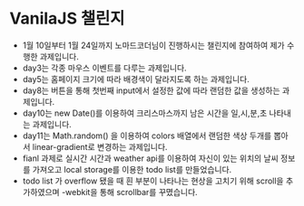 # VanilaJS 챌린지 

- 1월 10일부터 1월 24일까지 노마드코더님이 진행하시는 챌린지에 참여하여 제가 수행한 과제입니다.
- day3는 각종 마우스 이벤트를 다루는 과제입니다.
- day5는 홈페이지 크기에 따라 배경색이 달라지도록 하는 과제입니다.
- day8는 버튼을 통해 첫번째 input에서 설정한 값에 따라 랜덤한 값을 생성하는 과제입니다.
- day10는 new Date()를 이용하여 크리스마스까지 남은 시간을 일,시,분,초 나타내는 과제입니다.
- day11는 Math.random() 을 이용하여 colors 배열에서 랜덤한 색상 두개를 뽑아서 linear-gradient로 변경하는 과제입니다.
- fianl 과제로 실시간 시간과 weather api를 이용하여 자신이 있는 위치의 날씨 정보를 가져오고 local storage를 이용한 todo list를 만들었습니다.
- todo list 가 overflow 됐을 때 흰 부분이 나타나는 현상을 고치기 위해 scroll을 추가하였으며 -webkit을 통해 scrollbar를 꾸몄습니다.